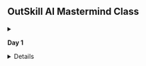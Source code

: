 ## OutSkill AI Mastermind Class

<details>
<summary>
  
**Day 1**

</summary>

  - Session 1 - [Foundations of AI & Tool Stack Resources](https://link.outskill.com/day1-mm-resources)
  - Session 2 - [Ads & Movie Creation Resources](https://link.outskill.com/day1-filmmaking-resource)
  - Session 3 - [CustomGPT & AI Agents Resources](https://link.outskill.com/resource-session3)

</details>

<details>
